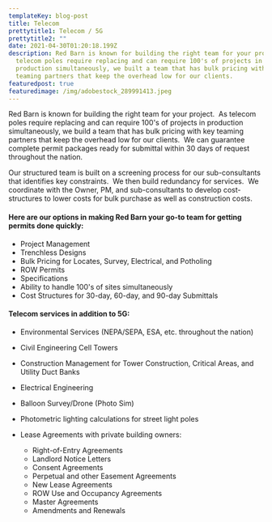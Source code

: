 ```yaml
---
templateKey: blog-post
title: Telecom
prettytitle1: Telecom / 5G
prettytitle2: ""
date: 2021-04-30T01:20:18.199Z
description: Red Barn is known for building the right team for your project.  As
  telecom poles require replacing and can require 100's of projects in
  production simultaneously, we built a team that has bulk pricing with key
  teaming partners that keep the overhead low for our clients.
featuredpost: true
featuredimage: /img/adobestock_289991413.jpeg
---
```


Red Barn is known for building the right team for your project.  As telecom poles require replacing and can require 100's of projects in production simultaneously, we build a team that has bulk pricing with key teaming partners that keep the overhead low for our clients.  We can guarantee complete permit packages ready for submittal within 30 days of request throughout the nation.

Our structured team is built on a screening process for our sub-consultants that identifies key constraints.  We then build redundancy for services.  We coordinate with the Owner, PM, and sub-consultants to develop cost-structures to lower costs for bulk purchase as well as construction costs.

#### ​Here are our options in making Red Barn your go-to team for getting permits done quickly: 

- Project Management
- Trenchless Designs
- Bulk Pricing for Locates, Survey, Electrical, and Potholing
- ROW Permits
- Specifications
- Ability to handle 100's of sites simultaneously
- Cost Structures for 30-day, 60-day, and 90-day Submittals

#### Telecom services in addition to 5G:

- Environmental Services (NEPA/SEPA, ESA, etc. throughout the nation)
- Civil Engineering Cell Towers
- Construction Management for Tower Construction, Critical Areas, and Utility Duct Banks
- Electrical Engineering
- Balloon Survey/Drone (Photo Sim)
- Photometric lighting calculations for street light poles
- Lease Agreements with private building owners:

  - Right-of-Entry Agreements​
  - Landlord Notice Letters
  - Consent Agreements
  - Perpetual and other Easement Agreements
  - New Lease Agreements
  - ROW Use and Occupancy Agreements
  - Master Agreements
  - Amendments and Renewals
